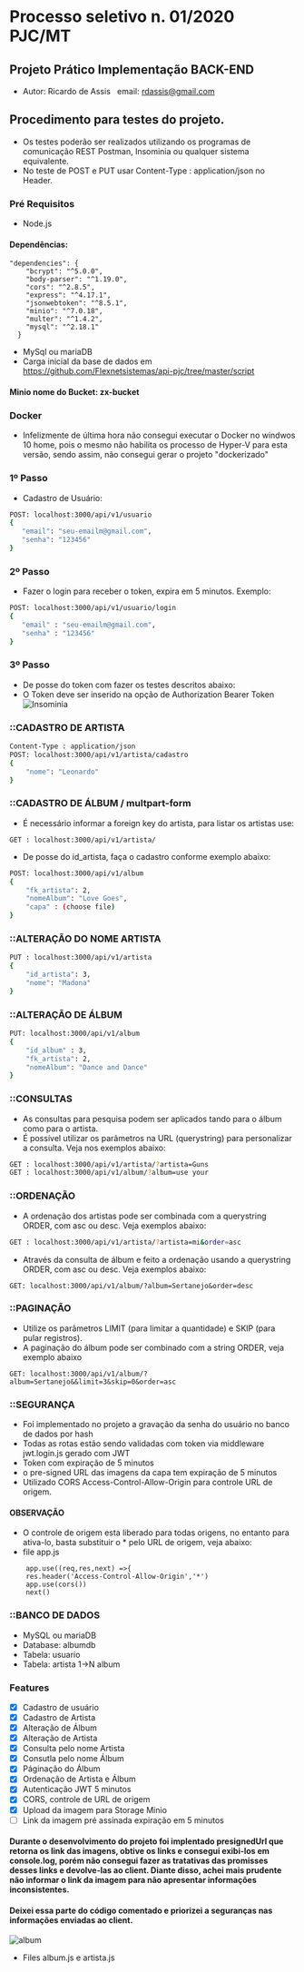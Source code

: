 # Processo seletivo n. 01/2020 PJC/MT
## Projeto Prático Implementação BACK-END

- Autor: Ricardo de Assis  &nbsp; email: rdassis@gmail.com

## Procedimento para testes do projeto.
- Os testes poderão ser realizados utilizando os programas de comunicação REST Postman, Insominia ou qualquer sistema equivalente.
- No teste de POST e PUT usar Content-Type : application/json no Header.

### Pré Requisitos
- Node.js
#### Dependências:
````
"dependencies": {
    "bcrypt": "^5.0.0",
    "body-parser": "^1.19.0",
    "cors": "^2.8.5",
    "express": "^4.17.1",
    "jsonwebtoken": "^8.5.1",
    "minio": "^7.0.18",
    "multer": "^1.4.2",
    "mysql": "^2.18.1"
  }
  ````
  - MySql ou mariaDB
  - Carga inicial da base de dados em https://github.com/Flexnetsistemas/api-pjc/tree/master/script
  #### Minio nome do Bucket:  zx-bucket
  
### Docker
- Infelizmente de última hora não consegui executar o Docker no windwos 10 home, pois o mesmo não habilita os processo de Hyper-V para esta versão, sendo assim, não consegui gerar o projeto "dockerizado"
  

### 1º Passo
- Cadastro de Usuário:
```sh
POST: localhost:3000/api/v1/usuario
{
   "email": "seu-emailm@gmail.com",
   "senha": "123456"	
}
```
### 2º Passo
- Fazer o login para receber o token, expira em 5 minutos. 
Exemplo:
```sh
POST: localhost:3000/api/v1/usuario/login
{
   "email" : "seu-emailm@gmail.com",  
   "senha" : "123456"
}
````
### 3º Passo
- De posse do token com fazer os testes descritos abaixo:
- O Token deve ser inserido na opção de Authorization Bearer Token
![Insominia](token.png)

### ::CADASTRO DE ARTISTA
```sh
Content-Type : application/json
POST: localhost:3000/api/v1/artista/cadastro
{
    "nome": "Leonardo"
}
```
### ::CADASTRO DE ÁLBUM / multpart-form
- É necessário informar a foreign key do artista, para listar os artistas use:
````
GET : localhost:3000/api/v1/artista/
````
- De posse do id_artista, faça o cadastro conforme exemplo abaixo: 
```sh
POST: localhost:3000/api/v1/album
{
	"fk_artista": 2,
	"nomeAlbum": "Love Goes",
	"capa" : (choose file)
}
```
### ::ALTERAÇÃO DO NOME ARTISTA
```sh
PUT : localhost:3000/api/v1/artista
{
	"id_artista": 3,
	"nome": "Madona"
}
````
### ::ALTERAÇÃO DE ÁLBUM
```sh
PUT: localhost:3000/api/v1/album
{
    "id_album" : 3,  
    "fk_artista": 2,
    "nomeAlbum": "Dance and Dance"
}
````
### ::CONSULTAS
- As consultas para pesquisa podem ser aplicados tando para o álbum como para o artista.
- É possível utilizar os parâmetros na URL (querystring) para personalizar a consulta. Veja nos exemplos abaixo:
```sh
GET : localhost:3000/api/v1/artista/?artista=Guns
GET : localhost:3000/api/v1/album/?album=use your
````
### ::ORDENAÇÃO
- A ordenação dos artistas pode ser combinada com a querystring ORDER, com asc ou desc. Veja exemplos abaixo:
```sh
GET : localhost:3000/api/v1/artista/?artista=mi&order=asc
````
- Através da consulta de álbum e feito a ordenação usando a querystring ORDER, com asc ou desc. Veja exemplos abaixo:
````
GET: localhost:3000/api/v1/album/?album=Sertanejo&order=desc
````
### ::PAGINAÇÃO
- Utilize os parâmetros LIMIT (para limitar a quantidade) e SKIP (para pular registros).
- A paginação do álbum pode ser combinado com a string ORDER, veja exemplo abaixo
````
GET: localhost:3000/api/v1/album/?album=Sertanejo&&limit=3&skip=0&order=asc
````

### ::SEGURANÇA
- Foi implementado no projeto a gravação da senha do usuário no banco de dados por hash
- Todas as rotas estão sendo validadas com token via middleware jwt.login.js gerado com JWT
- Token com expiração de 5 minutos
- o pre-signed URL das imagens da capa tem expiração de 5 minutos
- Utilizado CORS Access-Control-Allow-Origin para controle URL de origem.
#### OBSERVAÇÃO
- O controle de origem esta liberado para todas origens, no entanto para ativa-lo, basta substituir o * pelo URL de origem, veja abaixo:
- file app.js
````
    app.use((req,res,next) =>{
    res.header('Access-Control-Allow-Origin','*')
    app.use(cors())
    next()
````

### ::BANCO DE DADOS
- MySQL ou mariaDB
- Database: albumdb
- Tabela: usuario
- Tabela: artista 1->N album

### Features
- [x] Cadastro de usuário
- [x] Cadastro de Artista
- [x] Alteração de Álbum
- [x] Alteração de Artista
- [x] Consulta pelo nome Artista
- [x] Consutla pelo nome Álbum
- [x] Páginação do Álbum
- [x] Ordenação de Artista e Álbum
- [x] Autenticação JWT 5 minutos
- [x] CORS, controle de URL de origem 
- [x] Upload da imagem para Storage Minio
- [ ] Link da imagem pré assinada expiração em 5 minutos

#### Durante o desenvolvimento do projeto foi implentado presignedUrl que retorna os link das imagens, obtive os links e consegui exibi-los em console.log, porém não consegui fazer as tratativas das promisses desses links e devolve-las ao client. Diante disso, achei mais prudente não informar o link da imagem para não apresentar informações inconsistentes.

#### Deixei essa parte do código comentado e priorizei a seguranças nas informações enviadas ao client.

![album](image_link.png)

- Files album.js e artista.js



